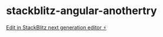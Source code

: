 # stackblitz-angular-anothertry

[Edit in StackBlitz next generation editor ⚡️](https://stackblitz.com/~/github.com/Flyingbnjoplayer/stackblitz-angular-anothertry)